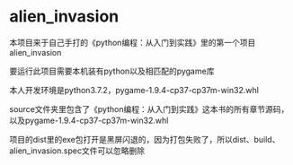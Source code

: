 # alien_invasion
本项目来于自己手打的《python编程：从入门到实践》里的第一个项目alien_invasion

要运行此项目需要本机装有python以及相匹配的pygame库

本人开发环境是python3.7.2，pygame-1.9.4-cp37-cp37m-win32.whl

source文件夹里包含了《python编程：从入门到实践》这本书的所有章节源码，以及pygame-1.9.4-cp37-cp37m-win32.whl

项目的dist里的exe包打开是黑屏闪退的，因为打包失败了，所以dist、build、alien_invasion.spec文件可以忽略删除
